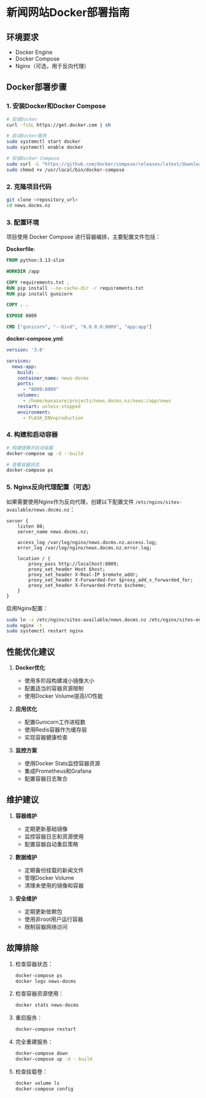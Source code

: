 # 新闻网站Docker部署指南

## 环境要求

- Docker Engine
- Docker Compose
- Nginx（可选，用于反向代理）

## Docker部署步骤

### 1. 安装Docker和Docker Compose

```bash
# 安装Docker
curl -fsSL https://get.docker.com | sh

# 启动Docker服务
sudo systemctl start docker
sudo systemctl enable docker

# 安装Docker Compose
sudo curl -L "https://github.com/docker/compose/releases/latest/download/docker-compose-$(uname -s)-$(uname -m)" -o /usr/local/bin/docker-compose
sudo chmod +x /usr/local/bin/docker-compose
```

### 2. 克隆项目代码

```bash
git clone <repository_url>
cd news.docms.nz
```

### 3. 配置环境

项目使用 Docker Compose 进行容器编排，主要配置文件包括：

**Dockerfile**:
```dockerfile
FROM python:3.13-slim

WORKDIR /app

COPY requirements.txt .
RUN pip install --no-cache-dir -r requirements.txt
RUN pip install gunicorn

COPY . .

EXPOSE 8009

CMD ["gunicorn", "--bind", "0.0.0.0:8009", "app:app"]
```

**docker-compose.yml**:
```yaml
version: '3.8'

services:
  news-app:
    build: .
    container_name: news-docms
    ports:
      - "8009:8009"
    volumes:
      - /home/maxazure/projects/news.docms.nz/news:/app/news
    restart: unless-stopped
    environment:
      - FLASK_ENV=production
```

### 4. 构建和启动容器

```bash
# 构建镜像并启动容器
docker-compose up -d --build

# 查看容器状态
docker-compose ps
```

### 5. Nginx反向代理配置（可选）

如果需要使用Nginx作为反向代理，创建以下配置文件 `/etc/nginx/sites-available/news.docms.nz`：

```nginx
server {
    listen 80;
    server_name news.docms.nz;

    access_log /var/log/nginx/news.docms.nz.access.log;
    error_log /var/log/nginx/news.docms.nz.error.log;

    location / {
        proxy_pass http://localhost:8009;
        proxy_set_header Host $host;
        proxy_set_header X-Real-IP $remote_addr;
        proxy_set_header X-Forwarded-For $proxy_add_x_forwarded_for;
        proxy_set_header X-Forwarded-Proto $scheme;
    }
}
```

启用Nginx配置：
```bash
sudo ln -s /etc/nginx/sites-available/news.docms.nz /etc/nginx/sites-enabled/
sudo nginx -t
sudo systemctl restart nginx
```

## 性能优化建议

1. **Docker优化**
   - 使用多阶段构建减小镜像大小
   - 配置适当的容器资源限制
   - 使用Docker Volume提高I/O性能

2. **应用优化**
   - 配置Gunicorn工作进程数
   - 使用Redis容器作为缓存层
   - 实现容器健康检查

3. **监控方案**
   - 使用Docker Stats监控容器资源
   - 集成Prometheus和Grafana
   - 配置容器日志聚合

## 维护建议

1. **容器维护**
   - 定期更新基础镜像
   - 监控容器日志和资源使用
   - 配置容器自动重启策略

2. **数据维护**
   - 定期备份挂载的新闻文件
   - 管理Docker Volume
   - 清理未使用的镜像和容器

3. **安全维护**
   - 定期更新依赖包
   - 使用非root用户运行容器
   - 限制容器网络访问

## 故障排除

1. 检查容器状态：
   ```bash
   docker-compose ps
   docker logs news-docms
   ```

2. 检查容器资源使用：
   ```bash
   docker stats news-docms
   ```

3. 重启服务：
   ```bash
   docker-compose restart
   ```

4. 完全重建服务：
   ```bash
   docker-compose down
   docker-compose up -d --build
   ```

5. 检查挂载卷：
   ```bash
   docker volume ls
   docker-compose config
   ```